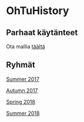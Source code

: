 # OhTuHistory

## Parhaat käytänteet

Ota mallia [täältä](https://github.com/ohtu-ohjaajat/OhTuHistory/blob/master/reference.md)

## Ryhmät

[Summer 2017](https://github.com/ohtu-ohjaajat/OhTuHistory/blob/master/summer2017.md)

[Autumn 2017](https://github.com/ohtu-ohjaajat/OhTuHistory/blob/master/autumn2017.md)

[Spring 2018](https://github.com/ohtu-ohjaajat/OhTuHistory/blob/master/spring2018.md)

[Summer 2018](https://github.com/ohtu-ohjaajat/OhTuHistory/blob/master/summer2018.md)
